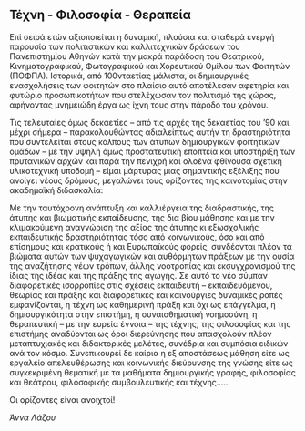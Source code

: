 ## Τέχνη - Φιλοσοφία - Θεραπεία

Επί σειρά ετών αξιοποιείται η δυναμική, πλούσια και σταθερά ενεργή παρουσία των πολιτιστικών και καλλιτεχνικών δράσεων του Πανεπιστημίου Αθηνών κατά την μακρά παράδοση του Θεατρικού, Κινηματογραφικού, Φωτογραφικού και Χορευτικού Ομίλου των Φοιτητών (ΠΟΦΠΑ). Ιστορικά, από 100νταετίας μάλιστα, οι δημιουργικές ενασχολήσεις των φοιτητών στο πλαίσιο αυτό αποτέλεσαν αφετηρία και φυτώριο προσωπικοτήτων που στελέχωσαν τον πολιτισμό της χώρας, αφήνοντας μνημειώδη έργα ως ίχνη τους στην πάροδο του χρόνου.

Τις τελευταίες όμως δεκαετίες – από τις αρχές της δεκαετίας του ’90 και μέχρι σήμερα – παρακολουθώντας αδιαλείπτως αυτήν τη δραστηριότητα που συντελείται στους κόλπους των άτυπων δημιουργικών φοιτητικών ομάδων – με την υψηλή όμως προστατευτική εποπτεία και υποστήριξη των πρυτανικών αρχών και παρά την πενιχρή και ολοένα φθίνουσα σχετική υλικοτεχνική υποδομή – είμαι μάρτυρας μιας σημαντικής εξέλιξης που ανοίγει νέους δρόμους, μεγαλώνει τους ορίζοντες της καινοτομίας στην ακαδημαϊκή διδασκαλία:

Με την ταυτόχρονη ανάπτυξη και καλλιέργεια της διαδραστικής, της άτυπης και βιωματικής εκπαίδευσης, της δια βίου μάθησης και με την κλιμακούμενη αναγνώριση της αξίας της άτυπης κι εξωσχολικής εκπαιδευτικής δραστηριότητας τόσο από κοινωνικούς, όσο και από επίσημους και κρατικούς ή και Ευρωπαϊκούς φορείς, συνδέονται πλέον τα βιώματα αυτών των ψυχαγωγικών και αυθόρμητων πράξεων με την ουσία της αναζήτησης νέων τρόπων, άλλης νοοτροπίας και εκσυγχρονισμού της ίδιας της ιδέας και της πράξης της αγωγής. Σε αυτό το νέο σύμπαν διαφορετικές ισορροπίες στις σχέσεις εκπαιδευτή – εκπαιδευόμενου, θεωρίας και πράξης και διαφορετικές και καινούργιες δυναμικές ροπές εμφανίζονται, η τέχνη ως καθημερινή πράξη και όχι ως επάγγελμα, η δημιουργικότητα στην επιστήμη, η συναισθηματική νοημοσύνη, η θεραπευτική – με την ευρεία έννοια – της τέχνης, της φιλοσοφίας και της επιστήμης αναδύονται ως όροι διερεύνησης που απασχολούν πλέον μεταπτυχιακές και διδακτορικές μελέτες, συνέδρια και συμπόσια ειδικών ανά τον κόσμο. Συνεπικουρεί δε καίρια η εξ αποστάσεως μάθηση είτε ως εργαλείο απελευθέρωσης και κοινωνικής διεύρυνσης της γνώσης είτε ως συγκεκριμένη θεματική με τα μαθήματα δημιουργικής γραφής, φιλοσοφίας και θεάτρου, φιλοσοφικής συμβουλευτικής και τέχνης…..

Οι ορίζοντες είναι ανοιχτοί!

_Άννα Λάζου_
